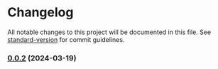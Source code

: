 # Changelog

All notable changes to this project will be documented in this file. See [standard-version](https://github.com/conventional-changelog/standard-version) for commit guidelines.

### [0.0.2](https://github.com/XinXiaoIsMe/x-attempt-ui/compare/v0.0.1...v0.0.2) (2024-03-19)
